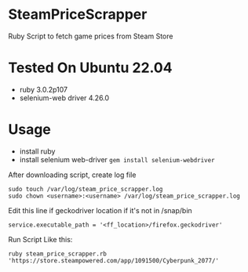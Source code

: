 # SteamPriceScrapper
Ruby Script to fetch game prices from Steam Store

# Tested On Ubuntu 22.04
* ruby 3.0.2p107
* selenium-web driver 4.26.0

# Usage
* install ruby
* install selenium web-driver `gem install selenium-webdriver`
  
After downloading script, create log file

```
sudo touch /var/log/steam_price_scrapper.log
sudo chown <username>:<username> /var/log/steam_price_scrapper.log
```

Edit this line if geckodriver location if it's not in /snap/bin
```
service.executable_path = '<ff_location>/firefox.geckodriver'
```

Run Script Like this:

```
ruby steam_price_scrapper.rb 'https://store.steampowered.com/app/1091500/Cyberpunk_2077/'
```

